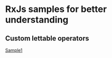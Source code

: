 
# RxJs samples for better understanding

## Custom lettable operators
[Sample1](https://github.com/elmao79/rxjs-samples/tree/master/src/samples/sample1)
